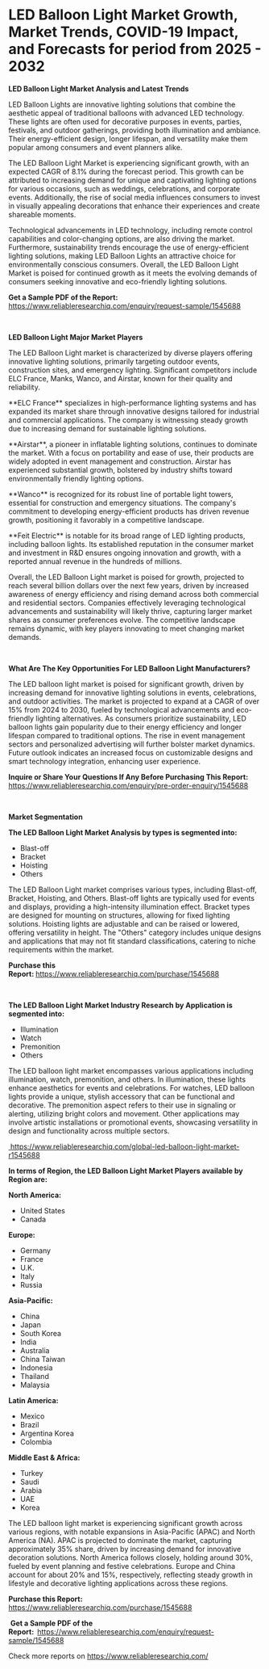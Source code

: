 <p><h1>LED Balloon Light Market Growth, Market Trends, COVID-19 Impact, and Forecasts for period from 2025 - 2032</h1></p><p><strong>LED Balloon Light Market Analysis and Latest Trends</strong></p>
<p><p>LED Balloon Lights are innovative lighting solutions that combine the aesthetic appeal of traditional balloons with advanced LED technology. These lights are often used for decorative purposes in events, parties, festivals, and outdoor gatherings, providing both illumination and ambiance. Their energy-efficient design, longer lifespan, and versatility make them popular among consumers and event planners alike.</p><p>The LED Balloon Light Market is experiencing significant growth, with an expected CAGR of 8.1% during the forecast period. This growth can be attributed to increasing demand for unique and captivating lighting options for various occasions, such as weddings, celebrations, and corporate events. Additionally, the rise of social media influences consumers to invest in visually appealing decorations that enhance their experiences and create shareable moments.</p><p>Technological advancements in LED technology, including remote control capabilities and color-changing options, are also driving the market. Furthermore, sustainability trends encourage the use of energy-efficient lighting solutions, making LED Balloon Lights an attractive choice for environmentally conscious consumers. Overall, the LED Balloon Light Market is poised for continued growth as it meets the evolving demands of consumers seeking innovative and eco-friendly lighting solutions.</p></p>
<p><strong>Get a Sample PDF of the Report:&nbsp;</strong> <a href="https://www.reliableresearchiq.com/enquiry/request-sample/1545688?utm_campaign=1870&utm_medium=2&utm_source=Github&utm_content=ia&utm_term=06022025&utm_id=led-balloon-light">https://www.reliableresearchiq.com/enquiry/request-sample/1545688</a></p>
<p>&nbsp;</p>
<p><strong>LED Balloon Light Major Market Players</strong></p>
<p><p>The LED Balloon Light market is characterized by diverse players offering innovative lighting solutions, primarily targeting outdoor events, construction sites, and emergency lighting. Significant competitors include ELC France, Manks, Wanco, and Airstar, known for their quality and reliability.</p><p>**ELC France** specializes in high-performance lighting systems and has expanded its market share through innovative designs tailored for industrial and commercial applications. The company is witnessing steady growth due to increasing demand for sustainable lighting solutions.</p><p>**Airstar**, a pioneer in inflatable lighting solutions, continues to dominate the market. With a focus on portability and ease of use, their products are widely adopted in event management and construction. Airstar has experienced substantial growth, bolstered by industry shifts toward environmentally friendly lighting options.</p><p>**Wanco** is recognized for its robust line of portable light towers, essential for construction and emergency situations. The company's commitment to developing energy-efficient products has driven revenue growth, positioning it favorably in a competitive landscape.</p><p>**Feit Electric** is notable for its broad range of LED lighting products, including balloon lights. Its established reputation in the consumer market and investment in R&D ensures ongoing innovation and growth, with a reported annual revenue in the hundreds of millions.</p><p>Overall, the LED Balloon Light market is poised for growth, projected to reach several billion dollars over the next few years, driven by increased awareness of energy efficiency and rising demand across both commercial and residential sectors. Companies effectively leveraging technological advancements and sustainability will likely thrive, capturing larger market shares as consumer preferences evolve. The competitive landscape remains dynamic, with key players innovating to meet changing market demands.</p></p>
<p>&nbsp;</p>
<p><strong>What Are The Key Opportunities For LED Balloon Light Manufacturers?</strong></p>
<p><p>The LED balloon light market is poised for significant growth, driven by increasing demand for innovative lighting solutions in events, celebrations, and outdoor activities. The market is projected to expand at a CAGR of over 15% from 2024 to 2030, fueled by technological advancements and eco-friendly lighting alternatives. As consumers prioritize sustainability, LED balloon lights gain popularity due to their energy efficiency and longer lifespan compared to traditional options. The rise in event management sectors and personalized advertising will further bolster market dynamics. Future outlook indicates an increased focus on customizable designs and smart technology integration, enhancing user experience.</p></p>
<p><strong>Inquire or Share Your Questions If Any Before Purchasing This Report:</strong> <a href="https://www.reliableresearchiq.com/enquiry/pre-order-enquiry/1545688?utm_campaign=1870&utm_medium=2&utm_source=Github&utm_content=ia&utm_term=06022025&utm_id=led-balloon-light">https://www.reliableresearchiq.com/enquiry/pre-order-enquiry/1545688</a></p>
<p>&nbsp;</p>
<p><strong>Market Segmentation</strong></p>
<p><strong>The LED Balloon Light Market Analysis by types is segmented into:</strong></p>
<p><ul><li>Blast-off</li><li>Bracket</li><li>Hoisting</li><li>Others</li></ul></p>
<p><p>The LED Balloon Light market comprises various types, including Blast-off, Bracket, Hoisting, and Others. Blast-off lights are typically used for events and displays, providing a high-intensity illumination effect. Bracket types are designed for mounting on structures, allowing for fixed lighting solutions. Hoisting lights are adjustable and can be raised or lowered, offering versatility in height. The "Others" category includes unique designs and applications that may not fit standard classifications, catering to niche requirements within the market.</p></p>
<p><strong>Purchase this Report:&nbsp;</strong><a href="https://www.reliableresearchiq.com/purchase/1545688?utm_campaign=1870&utm_medium=2&utm_source=Github&utm_content=ia&utm_term=06022025&utm_id=led-balloon-light">https://www.reliableresearchiq.com/purchase/1545688</a></p>
<p>&nbsp;</p>
<p><strong>The LED Balloon Light Market Industry Research by Application is segmented into:</strong></p>
<p><ul><li>Illumination</li><li>Watch</li><li>Premonition</li><li>Others</li></ul></p>
<p><p>The LED balloon light market encompasses various applications including illumination, watch, premonition, and others. In illumination, these lights enhance aesthetics for events and celebrations. For watches, LED balloon lights provide a unique, stylish accessory that can be functional and decorative. The premonition aspect refers to their use in signaling or alerting, utilizing bright colors and movement. Other applications may involve artistic installations or promotional events, showcasing versatility in design and functionality across multiple sectors.</p></p>
<p><a href="https://www.reliableresearchiq.com/global-led-balloon-light-market-r1545688?utm_campaign=1870&utm_medium=2&utm_source=Github&utm_content=ia&utm_term=06022025&utm_id=led-balloon-light">&nbsp;https://www.reliableresearchiq.com/global-led-balloon-light-market-r1545688</a></p>
<p><strong>In terms of Region, the LED Balloon Light Market Players available by Region are:</strong></p>
<p>
    <p> <strong> North America: </strong>
        <ul>
            <li>United States</li>
            <li>Canada</li>
        </ul>
        </p> 
    <p> <strong> Europe: </strong>
        <ul>
            <li>Germany</li>
            <li>France</li>
            <li>U.K.</li>
            <li>Italy</li>
            <li>Russia</li>
        </ul>
        </p> 
    <p> <strong> Asia-Pacific: </strong>
        <ul>
            <li>China</li>
            <li>Japan</li>
            <li>South Korea</li>
            <li>India</li>
            <li>Australia</li>
            <li>China Taiwan</li>
            <li>Indonesia</li>
            <li>Thailand</li>
            <li>Malaysia</li>
        </ul>
        </p> 
    <p> <strong> Latin America: </strong>
        <ul>
            <li>Mexico</li>
            <li>Brazil</li>
            <li>Argentina Korea</li>
            <li>Colombia</li>
        </ul>
        </p> 
    <p> <strong> Middle East & Africa: </strong>
        <ul>
            <li>Turkey</li>
            <li>Saudi</li>
            <li>Arabia</li>
            <li>UAE</li>
            <li>Korea</li>
        </ul>
    </p>
    </p>
<p><p>The LED balloon light market is experiencing significant growth across various regions, with notable expansions in Asia-Pacific (APAC) and North America (NA). APAC is projected to dominate the market, capturing approximately 35% share, driven by increasing demand for innovative decoration solutions. North America follows closely, holding around 30%, fueled by event planning and festive celebrations. Europe and China account for about 20% and 15%, respectively, reflecting steady growth in lifestyle and decorative lighting applications across these regions.</p></p>
<p><strong>Purchase this Report: </strong><a href="https://www.reliableresearchiq.com/purchase/1545688?utm_campaign=1870&utm_medium=2&utm_source=Github&utm_content=ia&utm_term=06022025&utm_id=led-balloon-light">https://www.reliableresearchiq.com/purchase/1545688</a></p>
<p>&nbsp;<strong>Get a Sample PDF of the Report:&nbsp;&nbsp;</strong><a href="https://www.reliableresearchiq.com/enquiry/request-sample/1545688?utm_campaign=1870&utm_medium=2&utm_source=Github&utm_content=ia&utm_term=06022025&utm_id=led-balloon-light">https://www.reliableresearchiq.com/enquiry/request-sample/1545688</a></p>
<p><strong></strong></p>
<p>Check more reports on <a href="https://www.reliableresearchiq.com/?utm_campaign=1870&utm_medium=2&utm_source=Github&utm_content=ia&utm_term=06022025&utm_id=led-balloon-light">https://www.reliableresearchiq.com/</a></p>
